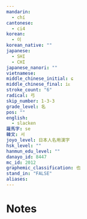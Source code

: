 ```yaml
---
mandarin:
  - chí
cantonese:
  - ci4
korean:
  - 이
korean_native: ""
japanese:
  - SHI
  - CHI
japanese_nanori: ""
vietnamese:
middle_chinese_initial: ɕ
middle_chinese_final: iᴇ
stroke_count: "6"
radical: 弓
skip_number: 1-3-3
grade_level: 名
pos: ""
english:
  - slacken
羅馬字: se
韓文: 서
joyo_level: 日本人名用漢字
hsk_level: ""
hanmun_edu_level: ""
danayo_id: 8447
mc_id: 2012
graphemic_classification: 也
stand_in: "FALSE"
aliases:
---
```


# Notes
